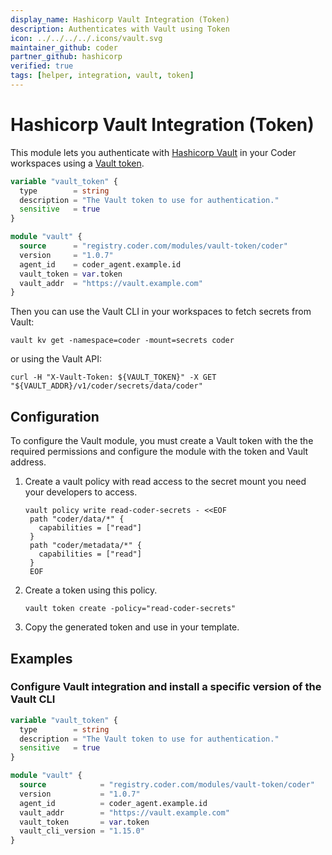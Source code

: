```yaml
---
display_name: Hashicorp Vault Integration (Token)
description: Authenticates with Vault using Token
icon: ../../../../.icons/vault.svg
maintainer_github: coder
partner_github: hashicorp
verified: true
tags: [helper, integration, vault, token]
---
```


# Hashicorp Vault Integration (Token)

This module lets you authenticate with [Hashicorp Vault](https://www.vaultproject.io/) in your Coder workspaces using a [Vault token](https://developer.hashicorp.com/vault/docs/auth/token).

```tf
variable "vault_token" {
  type        = string
  description = "The Vault token to use for authentication."
  sensitive   = true
}

module "vault" {
  source      = "registry.coder.com/modules/vault-token/coder"
  version     = "1.0.7"
  agent_id    = coder_agent.example.id
  vault_token = var.token
  vault_addr  = "https://vault.example.com"
}
```

Then you can use the Vault CLI in your workspaces to fetch secrets from Vault:

```shell
vault kv get -namespace=coder -mount=secrets coder
```

or using the Vault API:

```shell
curl -H "X-Vault-Token: ${VAULT_TOKEN}" -X GET "${VAULT_ADDR}/v1/coder/secrets/data/coder"
```

## Configuration

To configure the Vault module, you must create a Vault token with the the required permissions and configure the module with the token and Vault address.

1. Create a vault policy with read access to the secret mount you need your developers to access.
   ```shell
   vault policy write read-coder-secrets - <<EOF
    path "coder/data/*" {
      capabilities = ["read"]
    }
    path "coder/metadata/*" {
      capabilities = ["read"]
    }
    EOF
   ```
2. Create a token using this policy.
   ```shell
   vault token create -policy="read-coder-secrets"
   ```
3. Copy the generated token and use in your template.

## Examples

### Configure Vault integration and install a specific version of the Vault CLI

```tf
variable "vault_token" {
  type        = string
  description = "The Vault token to use for authentication."
  sensitive   = true
}

module "vault" {
  source            = "registry.coder.com/modules/vault-token/coder"
  version           = "1.0.7"
  agent_id          = coder_agent.example.id
  vault_addr        = "https://vault.example.com"
  vault_token       = var.token
  vault_cli_version = "1.15.0"
}
```
